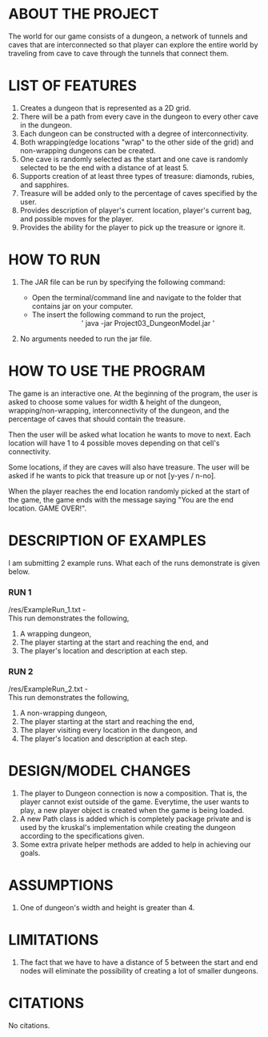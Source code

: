 # ABOUT THE PROJECT
The world for our game consists of a dungeon, a network of tunnels and caves that are interconnected 
so that player can explore the entire world by traveling from cave to cave through the tunnels that 
connect them.

# LIST OF FEATURES
1. Creates a dungeon that is represented as a 2D grid.
2. There will be a path from every cave in the dungeon to every other cave in the dungeon.
3. Each dungeon can be constructed with a degree of interconnectivity.
4. Both wrapping(edge locations "wrap" to the other side of the grid) and non-wrapping dungeons 
can be created.
5. One cave is randomly selected as the start and one cave is randomly selected to be the end with
a distance of at least 5.
6. Supports creation of at least three types of treasure: diamonds, rubies, and sapphires.
7. Treasure will be added only to the percentage of caves specified by the user.
8. Provides description of player's current location, player's current bag, and possible moves for 
the player.
9. Provides the ability for the player to pick up the treasure or ignore it.

# HOW TO RUN
1. The JAR file can be run by specifying the following command:
    * Open the terminal/command line and navigate to the folder that contains jar on your computer.
    * The insert the following command to run the project,  
      &nbsp;&nbsp;&nbsp;&nbsp;&nbsp;&nbsp;&nbsp;&nbsp;&nbsp;&nbsp;&nbsp;&nbsp;&nbsp;&nbsp;&nbsp;
      &nbsp;&nbsp;&nbsp;&nbsp;&nbsp;&nbsp;&nbsp;&nbsp;&nbsp;' java -jar Project03_DungeonModel.jar '

2. No arguments needed to run the jar file.

# HOW TO USE THE PROGRAM
The game is an interactive one. At the beginning of the program, the user is asked to choose some
values for width & height of the dungeon, wrapping/non-wrapping, interconnectivity of the dungeon, 
and the percentage of caves that should contain the treasure.

Then the user will be asked what location he wants to move to next. 
Each location will have 1 to 4 possible moves depending on that cell's connectivity. 

Some locations, if they are caves will also have treasure. 
The user will be asked if he wants to pick that treasure up or not [y-yes / n-no].

When the player reaches the end location randomly picked at the start of the game, the game ends 
with the message saying "You are the end location. GAME OVER!".

# DESCRIPTION OF EXAMPLES
I am submitting 2 example runs. What each of the runs demonstrate is given below.
### RUN 1
/res/ExampleRun_1.txt -  
This run demonstrates the following,
1. A wrapping dungeon,
2. The player starting at the start and reaching the end, and
3. The player's location and description at each step.
### RUN 2
/res/ExampleRun_2.txt -  
This run demonstrates the following,
1. A non-wrapping dungeon,
2. The player starting at the start and reaching the end,
3. The player visiting every location in the dungeon, and
4. The player's location and description at each step.

# DESIGN/MODEL CHANGES
1. The player to Dungeon connection is now a composition. That is, the player cannot exist outside 
of the game. Everytime, the user wants to play, a new player object is created when the game is
being loaded.
2. A new Path class is added which is completely package private and is used by the kruskal's 
implementation while creating the dungeon according to the specifications given.
3. Some extra private helper methods are added to help in achieving our goals.

# ASSUMPTIONS
1. One of dungeon's width and height is greater than 4. 

# LIMITATIONS
1. The fact that we have to have a distance of 5 between the start and end nodes will eliminate the
possibility of creating a lot of smaller dungeons.

# CITATIONS
No citations.
